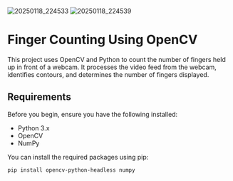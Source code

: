 ![20250118_224533](https://github.com/user-attachments/assets/5da4cc48-411d-4c64-9d97-f18b3b0514ce)
![20250118_224539](https://github.com/user-attachments/assets/fb01d3b3-7740-4e99-a14d-64fb9172650d)



# Finger Counting Using OpenCV

This project uses OpenCV and Python to count the number of fingers held up in front of a webcam. It processes the video feed from the webcam, identifies contours, and determines the number of fingers displayed.

## Requirements

Before you begin, ensure you have the following installed:
- Python 3.x
- OpenCV
- NumPy

You can install the required packages using pip:

```bash
pip install opencv-python-headless numpy

